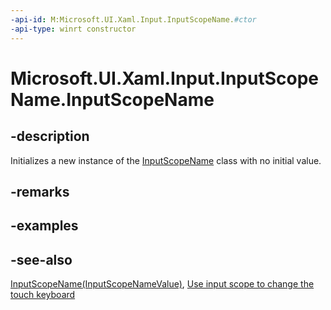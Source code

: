 ```yaml
---
-api-id: M:Microsoft.UI.Xaml.Input.InputScopeName.#ctor
-api-type: winrt constructor
---
```


<!-- Method syntax
public InputScopeName()
-->

# Microsoft.UI.Xaml.Input.InputScopeName.InputScopeName

## -description
Initializes a new instance of the [InputScopeName](inputscopename.md) class with no initial value.

## -remarks

## -examples

## -see-also
[InputScopeName(InputScopeNameValue)](inputscopename_inputscopename_1906798866.md), [Use input scope to change the touch keyboard](/windows/apps/design/input/use-input-scope-to-change-the-touch-keyboard)

